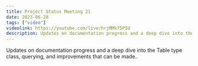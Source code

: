 ```yaml
---
title: Project Status Meeting 21
date: 2023-06-28
tags: ["video"]
videolink: https://youtube.com/live/hrjMMk75PIU
description: Updates on documentation progress and a deep dive into the Table type class, querying, and improvements that can be made..
---
```


Updates on documentation progress and a deep dive into the Table type class, querying, and improvements that can be made..
